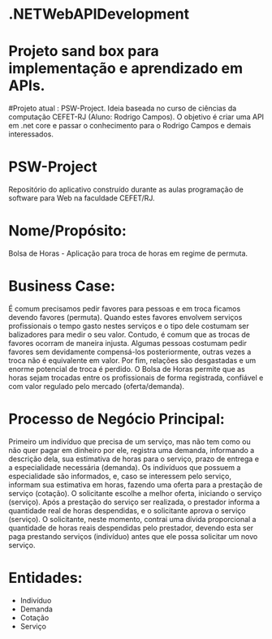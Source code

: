 # .NETWebAPIDevelopment

# Projeto sand box para implementação e aprendizado em APIs.
#Projeto atual : PSW-Project. Ideia baseada no curso de ciências da computação CEFET-RJ (Aluno: Rodrigo Campos). O objetivo é criar uma API em .net core e passar o conhecimento para o Rodrigo Campos e demais interessados.


# PSW-Project
Repositório do aplicativo construído durante as aulas programação de software para Web na faculdade CEFET/RJ.

# Nome/Propósito: 
Bolsa de Horas - Aplicação para troca de horas em regime de permuta.

# Business Case:
É comum precisamos pedir favores para pessoas e em troca ficamos devendo favores (permuta). Quando estes favores envolvem 
serviços profissionais o tempo gasto nestes serviços e o tipo dele costumam ser balizadores para medir o seu valor. Contudo, é 
comum que as trocas de favores ocorram de maneira injusta. Algumas pessoas costumam pedir favores sem devidamente compensá-los 
posteriormente, outras vezes a troca não é equivalente em valor. Por fim, relações são desgastadas e um enorme potencial de 
troca é perdido. O Bolsa de Horas permite que as horas sejam trocadas entre os profissionais de forma registrada, confiável e 
com valor regulado pelo mercado (oferta/demanda).

# Processo de Negócio Principal:
Primeiro um indivíduo que precisa de um serviço, mas não tem como ou não quer pagar em dinheiro por ele, registra uma demanda, informando a descrição dela, sua estimativa de horas para o serviço, prazo de entrega e a especialidade necessária (demanda). Os indivíduos que possuem a especialidade são informados, e, caso se interessem pelo serviço, informam sua estimativa em horas, fazendo uma oferta para a prestação de serviço (cotação). O solicitante escolhe a melhor oferta, iniciando o serviço (serviço). Após a prestação do serviço ser realizada, o prestador informa a quantidade real de horas despendidas, e o solicitante aprova o serviço (serviço). O solicitante, neste momento, contrai uma dívida proporcional a quantidade de horas reais despendidas pelo prestador, devendo esta ser paga prestando serviços (indivíduo) antes que ele possa solicitar um novo serviço. 

# Entidades:
- Indivíduo
- Demanda
- Cotação
- Serviço

